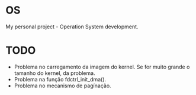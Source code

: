 # OS

My personal project - Operation System development.

# TODO
- Problema no carregamento da imagem do kernel. Se for muito grande o tamanho do kernel, da problema.
- Problema na função fdctrl_init_dma().
- Problema no mecanismo de pagínação.
